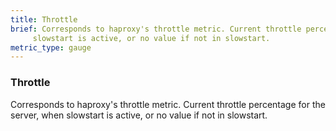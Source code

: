 ```yaml
---
title: Throttle
brief: Corresponds to haproxy's throttle metric. Current throttle percentage for the server, when
     slowstart is active, or no value if not in slowstart.
metric_type: gauge
---
```

### Throttle

Corresponds to haproxy's throttle metric. Current throttle percentage for the server, when
     slowstart is active, or no value if not in slowstart.